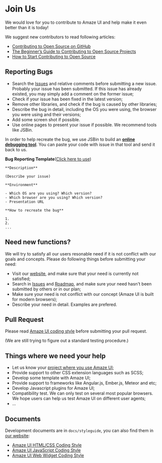 # Join Us


We would love for you to contribute to Amaze UI and help make it even better than it is today! 

We suggest new contributors to read following articles:

- [Contributing to Open Source on GitHub](https://guides.github.com/activities/contributing-to-open-source/)
- [The Beginner’s Guide to Contributing to Open Source Projects](http://blog.newrelic.com/2014/05/05/open-source_gettingstarted/)
- [How to Start Contributing to Open Source](http://www.developer.com/open/how-to-start-contributing-to-open-source.html)

## Reporting Bugs

- Search the [Issues](https://github.com/allmobilize/amazeui/issues/new?title=Bug%3A%20&body=**%E9%97%AE%E9%A2%98%E6%8F%8F%E8%BF%B0**%0A%0A%EF%BC%88%E6%8F%8F%E8%BF%B0%E4%B8%80%E4%B8%8B%E9%97%AE%E9%A2%98%EF%BC%89%0A%0A**%E4%BA%A7%E7%94%9F%E7%8E%AF%E5%A2%83**%0A%0A-%20%E6%93%8D%E4%BD%9C%E7%B3%BB%E7%BB%9F%E5%8F%8A%E7%89%88%E6%9C%AC%EF%BC%9A%0A-%20%E6%B5%8F%E8%A7%88%E5%99%A8%E5%8F%8A%E7%89%88%E6%9C%AC%EF%BC%9A%0A-%20%E6%BC%94%E7%A4%BA%E5%9C%B0%E5%9D%80%EF%BC%9A%0A%0A**%E5%A4%8D%E7%8E%B0%E6%AD%A5%E5%A5%8F**%0A%0A1.%20%0A2.%20%0A...) and relative comments before submitting a new issue. Probably your issue has been submitted. If this issue has already existed, you may simply add a comment on the former issue;
- Check if your issue has been fixed in the latest version;
- Remove other libraries, and check if the bug is caused by other libraries;
- Describe the bug in detail, including the OS you were using, the browser you were using and their versions;
- Add some screen shot if possible.
- Use online pages to present your issue if possible. We recommend tools like JSBin.

In order to help recreate the bug, we use JSBin to build an **[online debugging tool](http://bin.amazeui.org)**. You can paste your code with issue in that tool and send it back to us.

**Bug Reporting Template**([Click here to use](https://github.com/allmobilize/amazeui/issues/new?title=Bug%3A%20&body=**Description**%0A%0A(Describe+your+issue)%0A%0A**Environment**%0A%0A-%20Which+OS+are+you+using%3f+Which+version%3f%0A-%20Which+browser+are+you+using%3f+Which+version%3f%0A-%20Presentation+URL%0A%0A**How+to+recreate+the+bug**%0A%0A1.%20%0A2.%20%0A...))

```
**Description**

(Describe your issue)

**Environment**

- Which OS are you using? Which version?
- Which browser are you using? Which version?
- Presentation URL

**How to recreate the bug**

1.
2.
...
```

## Need new functions?

We will try to satisfy all our users resonable need if it is not conflict with our goals and concepts. Please do following things before submitting your need:

- Visit our [website](http://amazeui.org/), and make sure that your need is currently not satisfied;
- Search in [Issues](https://github.com/allmobilize/amazeui/issues) and [Roadmap](https://github.com/allmobilize/amazeui/wiki/Roadmap), and make sure your need hasn't been submitted by others or in our plan;
- Make sure your need is not conflict with our concept (Amaze UI is built for modern browsers);
- Describe your need in detail. Examples are prefered.

## Pull Request

Please read [Amaze UI coding style](https://github.com/allmobilize/amazeui/wiki/Style-Guide) before submitting your pull request.

(We are still trying to figure out a standard testing procedure.)


## Things where we need your help

- Let us know your [project where you use Amaze UI](https://github.com/allmobilize/amazeui/wiki/Sites-Using-AmazeUI);
- Provide support to other CSS extension languages such as SCSS;
- Develop some template with Amaze UI;
- Provide support to frameworks like Angular.js, Ember.js, Meteor and etc;
- Develop Javascript plugins for Amaze UI;
- Compatibility test. We can only test on several most popular browsers. We hope users can help us test Amaze UI on different user agents;
- ...

## Documents

Development documents are in `docs/styleguide`, you can also find them in [our website](http://amazeui.org/):

- [Amaze UI HTML/CSS Coding Style](http://amazeui.org/getting-started/html-css)
- [Amaze UI JavaScript Coding Style](http://amazeui.org/getting-started/javascript)
- [Amaze UI Web Widget Coding Style](http://amazeui.org/getting-started/widget)

